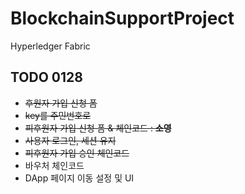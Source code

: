 # BlockchainSupportProject
Hyperledger Fabric

## TODO 0128
- ~~후원자 가입 신청 폼~~
- ~~key를 주민번호로~~
- ~~피후원자 가입 신청 폼 & 체인코드 : **소영**~~
- ~~사용자 로그인, 세션 유지~~
- ~~피후원자 가입 승인 체인코드~~
- 바우처 체인코드
- DApp 페이지 이동 설정 및 UI
